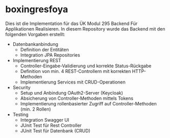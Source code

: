 # boxingresfoya
Dies ist die Implementation für das ÜK Modul 295 Backend Für Applikationen Realisieren.
In diesem Repository wurde das Backend mit den folgenden Vorgaben erstellt:
* Datenbankanbindung
  * Definition der Entitäten
  * Integration JPA Repositories
* Implementierung REST
  * Controller-Eingabe-Validierung und korrekte Status-Rückgabe
  * Definition von min. 4 REST-Controllern mit korrekten HTTP-Methoden
  * Implementierung Services mit CRUD-Operationen
* Security
  * Setup und Anbindung OAuth2-Server (Keycloak)
  * Absicherung von Controller-Methoden mittels Tokens
  * Implementierung rollenbasierter Zugriff auf Controller-Methoden (min. 2 Rollen)
* Testing
  * Integration Swagger UI
  * JUnit Test für Rest Controller
  * JUnit Test für Datenbank (CRUD)  
